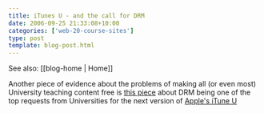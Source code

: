 ```yaml
---
title: iTunes U - and the call for DRM
date: 2006-09-25 21:33:08+10:00
categories: ['web-20-course-sites']
type: post
template: blog-post.html
---
```


See also: [[blog-home | Home]]

Another piece of evidence about the problems of making all (or even most) University teaching content free is [this piece](http://www.tuaw.com/2006/09/23/fairplay-coming-to-a-classroom-near-you/) about DRM being one of the top requests from Universities for the next version of [Apple's iTune U](http://www.apple.com/education/solutions/itunes_u/)